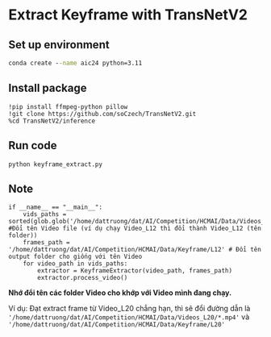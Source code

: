 # Extract Keyframe with TransNetV2

## Set up environment

``` cmd
conda create --name aic24 python=3.11
```
## Install package 

```
!pip install ffmpeg-python pillow
!git clone https://github.com/soCzech/TransNetV2.git
%cd TransNetV2/inference
```
## Run code 
```
python keyframe_extract.py
```
## Note
```
if __name__ == "__main__":
    vids_paths = sorted(glob.glob('/home/dattruong/dat/AI/Competition/HCMAI/Data/Videos_L12/*.mp4')) #Đổi tên Video file (ví dụ chạy Video_L12 thì đổi thành Video_L12 (tên folder))  
    frames_path = '/home/dattruong/dat/AI/Competition/HCMAI/Data/Keyframe/L12' # Đổi tên output folder cho giống với tên Video
    for video_path in vids_paths:
        extractor = KeyframeExtractor(video_path, frames_path)
        extractor.process_video()
```

**Nhớ đổi tên các folder Video cho khớp với Video mình đang chạy.**

Ví dụ: Đạt extract frame từ Video_L20 chẳng hạn, thì sẽ đổi đường dẫn là `'/home/dattruong/dat/AI/Competition/HCMAI/Data/Videos_L20/*.mp4'` và `'/home/dattruong/dat/AI/Competition/HCMAI/Data/Keyframe/L20'`
